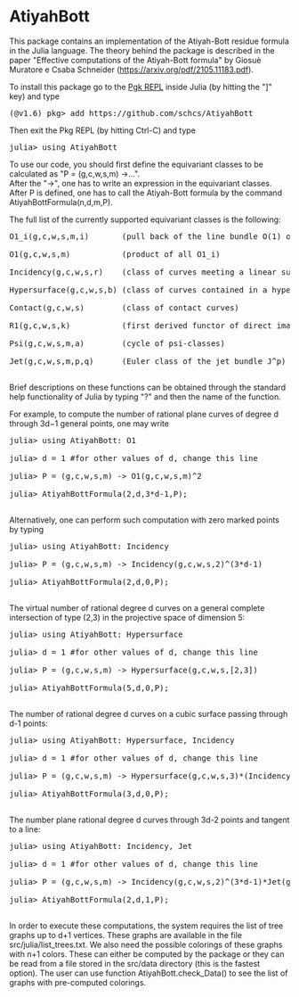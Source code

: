 # AtiyahBott
This package contains an implementation of the Atiyah-Bott residue formula in the Julia language. The theory behind the package is described in the paper 
"Effective computations of the Atiyah-Bott formula" by Giosuè Muratore e Csaba Schneider (https://arxiv.org/pdf/2105.11183.pdf).

 
To install this package go to the <a href="https://pkgdocs.julialang.org/v1/managing-packages/">Pgk REPL</a> inside Julia (by hitting the "]" key) and type 

<pre class="tab">
(@v1.6) pkg> add https://github.com/schcs/AtiyahBott
</pre>

Then exit the Pkg REPL (by hitting Ctrl-C) and type 
<pre class="tab">
julia> using AtiyahBott
</pre>


To use our code, you should first define the equivariant classes to be calculated as "P = (g,c,w,s,m) ->...".<br>
After the "->", one has to write an expression in the equivariant classes. After P is defined, one has to call the
Atiyah-Bott formula by the command AtiyahBottFormula(n,d,m,P). 

The full list of the currently supported equivariant classes is the following:

<pre class="tab">
O1_i(g,c,w,s,m,i)       (pull back of the line bundle O(1) of the projective space)<br>
O1(g,c,w,s,m)           (product of all O1_i)<br>
Incidency(g,c,w,s,r)    (class of curves meeting a linear subspace)<br>
Hypersurface(g,c,w,s,b) (class of curves contained in a hypersurface)<br>
Contact(g,c,w,s)        (class of contact curves)<br>
R1(g,c,w,s,k)           (first derived functor of direct image of the pull back of O(-k))<br>
Psi(g,c,w,s,m,a)        (cycle of psi-classes) <br> 
Jet(g,c,w,s,m,p,q)      (Euler class of the jet bundle J^p)<br>
</pre>
Brief descriptions on these functions can be obtained through the standard help functionality of Julia by typing "?" and then the name of the function.

For example, to compute the number of rational plane curves of degree d through 3d−1 general points, one may write
<pre class="tab">
julia> using AtiyahBott: O1<br>
julia> d = 1 #for other values of d, change this line<br>
julia> P = (g,c,w,s,m) -> O1(g,c,w,s,m)^2<br>
julia> AtiyahBottFormula(2,d,3*d-1,P);<br>
</pre>
Alternatively, one can perform such computation with zero marked points by typing
<pre class="tab">
julia> using AtiyahBott: Incidency<br>
julia> P = (g,c,w,s,m) -> Incidency(g,c,w,s,2)^(3*d-1)<br>
julia> AtiyahBottFormula(2,d,0,P);<br>
</pre>
The virtual number of rational degree d curves on a general complete intersection of type (2,3) in the projective space of dimension 5:
<pre class="tab">
julia> using AtiyahBott: Hypersurface<br>
julia> d = 1 #for other values of d, change this line<br>
julia> P = (g,c,w,s,m) -> Hypersurface(g,c,w,s,[2,3])<br>
julia> AtiyahBottFormula(5,d,0,P);<br>
</pre>
The number of rational degree d curves on a cubic surface passing through d-1 points:
<pre class="tab">
julia> using AtiyahBott: Hypersurface, Incidency<br>
julia> d = 1 #for other values of d, change this line<br>
julia> P = (g,c,w,s,m) -> Hypersurface(g,c,w,s,3)*(Incidency(g,c,w,s,2)//3)^(d-1)<br>
julia> AtiyahBottFormula(3,d,0,P);<br>
</pre>
The number plane rational degree d curves through 3d-2 points and tangent to a line:
<pre class="tab">
julia> using AtiyahBott: Incidency, Jet<br>
julia> d = 1 #for other values of d, change this line<br>
julia> P = (g,c,w,s,m) -> Incidency(g,c,w,s,2)^(3*d-1)*Jet(g,c,w,s,m,1,1);<br>
julia> AtiyahBottFormula(2,d,1,P);<br>
</pre>

In order to execute these computations, the system requires the list of tree graphs up to d+1 vertices. These graphs are available in the file src/julia/list_trees.txt. 
We also need the possible colorings of these graphs with n+1 colors. These can either be computed by the package or they can be read from a file stored 
in the src/data directory (this is the fastest option). The user can use function AtiyahBott.check_Data() to see the list of graphs with pre-computed colorings. 
